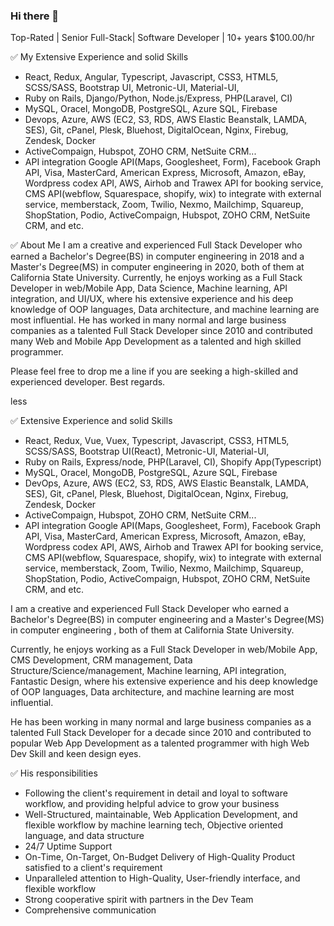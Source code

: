 ### Hi there 👋

<!--
**GoalPanda/goalpanda** is a ✨ _special_ ✨ repository because its `README.md` (this file) appears on your GitHub profile.

Here are some ideas to get you started:

- 🔭 I’m currently working on ...
- 🌱 I’m currently learning ...
- 👯 I’m looking to collaborate on ...
- 🤔 I’m looking for help with ...
- 💬 Ask me about ...
- 📫 How to reach me: ...
- 😄 Pronouns: ...
- ⚡ Fun fact: ...
-->

Top-Rated | Senior Full-Stack| Software Developer | 10+ years
$100.00/hr

✅ My Extensive Experience and solid Skills
- React, Redux, Angular, Typescript, Javascript, CSS3, HTML5, SCSS/SASS, Bootstrap UI, Metronic-UI, Material-UI,
- Ruby on Rails, Django/Python, Node.js/Express, PHP(Laravel, CI)
- MySQL, Oracel, MongoDB, PostgreSQL, Azure SQL, Firebase
- Devops, Azure, AWS (EC2, S3, RDS, AWS Elastic Beanstalk, LAMDA, SES), Git, cPanel, Plesk, Bluehost, DigitalOcean, Nginx, Firebug, Zendesk, Docker
- ActiveCompaign, Hubspot, ZOHO CRM, NetSuite CRM...
- API integration
Google API(Maps, Googlesheet, Form), Facebook Graph API, Visa, MasterCard, American Express, Microsoft, Amazon, eBay, Wordpress codex API, AWS, Airhob and Trawex API for booking service, CMS API(webflow, Squarespace, shopify, wix) to integrate with external service, memberstack, Zoom, Twilio, Nexmo, Mailchimp, Squareup, ShopStation, Podio, ActiveCompaign, Hubspot, ZOHO CRM, NetSuite CRM, and etc.

✅ About Me
I am a creative and experienced Full Stack Developer who earned a Bachelor's Degree(BS) in computer engineering in 2018 and a Master's Degree(MS) in computer engineering in 2020, both of them at California State University. Currently, he enjoys working as a Full Stack Developer in web/Mobile App, Data Science, Machine learning, API integration, and UI/UX, where his extensive experience and his deep knowledge of OOP languages, Data architecture, and machine learning are most influential. He has worked in many normal and large business companies as a talented Full Stack Developer since 2010 and contributed many Web and Mobile App Development as a talented and high skilled programmer.

Please feel free to drop me a line if you are seeking a high-skilled and experienced developer.
Best regards.

less



✅ Extensive Experience and solid Skills
- React, Redux, Vue, Vuex, Typescript, Javascript, CSS3, HTML5, SCSS/SASS, Bootstrap UI(React), Metronic-UI, Material-UI,
- Ruby on Rails, Express/node, PHP(Laravel, CI), Shopify App(Typescript)
- MySQL, Oracel, MongoDB, PostgreSQL, Azure SQL, Firebase
- DevOps, Azure, AWS (EC2, S3, RDS, AWS Elastic Beanstalk, LAMDA, SES), Git, cPanel, Plesk, Bluehost, DigitalOcean, Nginx, Firebug, Zendesk, Docker
- ActiveCompaign, Hubspot, ZOHO CRM, NetSuite CRM...
- API integration
Google API(Maps, Googlesheet, Form), Facebook Graph API, Visa, MasterCard, American Express, Microsoft, Amazon, eBay, Wordpress codex API, AWS, Airhob and Trawex API for booking service, CMS API(webflow, Squarespace, shopify, wix) to integrate with external service, memberstack, Zoom, Twilio, Nexmo, Mailchimp, Squareup, ShopStation, Podio, ActiveCompaign, Hubspot, ZOHO CRM, NetSuite CRM, and etc.

I am a creative and experienced Full Stack Developer who earned a Bachelor's Degree(BS) in computer engineering and a Master's Degree(MS) in computer engineering , both of them at California State University.

Currently, he enjoys working as a Full Stack Developer in web/Mobile App, CMS Development, CRM management, Data Structure/Science/management, Machine learning, API integration, Fantastic Design, where his extensive experience and his deep knowledge of OOP languages, Data architecture, and machine learning are most influential.

He has been working in many normal and large business companies as a talented Full Stack Developer for a decade since 2010 and contributed to popular Web App Development as a talented programmer with high Web Dev Skill and keen design eyes.

✅ His responsibilities
* Following the client's requirement in detail and loyal to software workflow, and providing helpful advice to grow your business
* Well-Structured, maintainable, Web Application Development, and flexible workflow by machine learning tech, Objective oriented language, and data structure
* 24/7 Uptime Support
* On-Time, On-Target, On-Budget Delivery of High-Quality Product satisfied to a client's requirement
* Unparalleled attention to High-Quality, User-friendly interface, and flexible workflow
* Strong cooperative spirit with partners in the Dev Team
* Comprehensive communication



